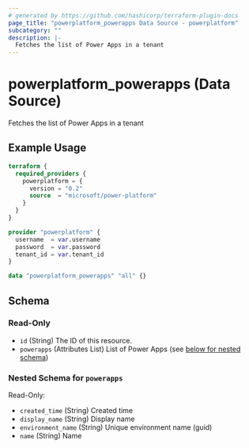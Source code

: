 ```yaml
---
# generated by https://github.com/hashicorp/terraform-plugin-docs
page_title: "powerplatform_powerapps Data Source - powerplatform"
subcategory: ""
description: |-
  Fetches the list of Power Apps in a tenant
---
```


# powerplatform_powerapps (Data Source)

Fetches the list of Power Apps in a tenant

## Example Usage

```terraform
terraform {
  required_providers {
    powerplatform = {
      version = "0.2"
      source  = "microsoft/power-platform"
    }
  }
}

provider "powerplatform" {
  username  = var.username
  password  = var.password
  tenant_id = var.tenant_id
}

data "powerplatform_powerapps" "all" {}
```

<!-- schema generated by tfplugindocs -->
## Schema

### Read-Only

- `id` (String) The ID of this resource.
- `powerapps` (Attributes List) List of Power Apps (see [below for nested schema](#nestedatt--powerapps))

<a id="nestedatt--powerapps"></a>
### Nested Schema for `powerapps`

Read-Only:

- `created_time` (String) Created time
- `display_name` (String) Display name
- `environment_name` (String) Unique environment name (guid)
- `name` (String) Name
